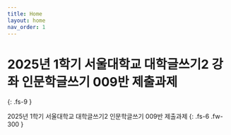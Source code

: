 ```yaml
---
title: Home
layout: home
nav_order: 1
---
```


# 2025년 1학기 **서울대학교 대학글쓰기2** 강좌 인문학글쓰기 009반 제출과제
{: .fs-9 }

2025년 1학기 서울대학교 대학글쓰기2 인문학글쓰기 009반 제출과제
{: .fs-6 .fw-300 }